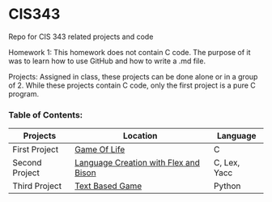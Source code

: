 # CIS343
Repo for CIS 343 related projects and code

Homework 1: This homework does not contain C code. The purpose of it was to learn how to use GitHub and how to write a .md file.

Projects: Assigned in class, these projects can be done alone or in a group of 2.
While these projects contain C code, only the first project is a pure C program.


### Table of Contents:

| Projects | Location | Language |
|----------|----------|----------|
| First Project | [Game Of Life](https://github.com/GionataB/CIS343/tree/master/GameOfLife)| C |
| Second Project| [Language Creation with Flex and Bison](https://github.com/GionataB/CIS343/tree/master/LanguageCreation)| C, Lex, Yacc |
| Third Project | [Text Based Game](https://github.com/GionataB/CIS343/tree/master/Zork)| Python |
